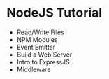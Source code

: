 <h1>NodeJS Tutorial</h1>
<ul>
  <li>Read/Write Files</li>
  <li>NPM Modules</li>
  <li>Event Emitter</li>
<li>Build a Web Server</li>
  <li>Intro to ExpressJS</li>
  <li>Middleware</li>
  
</ul>
